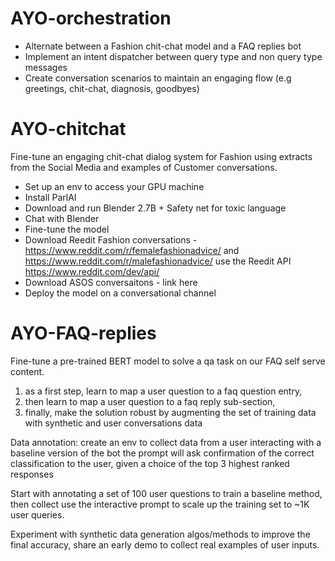 # AYO-orchestration

- Alternate between a Fashion chit-chat model and a FAQ replies bot
- Implement an intent dispatcher between query type and non query type messages
- Create conversation scenarios to maintain an engaging flow (e.g greetings, chit-chat, diagnosis, goodbyes)

# AYO-chitchat

Fine-tune an engaging chit-chat dialog system for Fashion using extracts from the Social Media and examples of Customer conversations.

- Set up an env to access your GPU machine
- Install ParlAI
- Download and run Blender 2.7B + Safety net for toxic language
- Chat with Blender
- Fine-tune the model
- Download Reedit Fashion conversations - https://www.reddit.com/r/femalefashionadvice/ and https://www.reddit.com/r/malefashionadvice/ use the Reedit API https://www.reddit.com/dev/api/
- Download ASOS conversaitons - link here
- Deploy the model on a conversational channel

# AYO-FAQ-replies

Fine-tune a pre-trained BERT model to solve a qa task on our FAQ self serve content.
1. as a first step, learn to map a user question to a faq question entry,
1. then learn to map a user question to a faq reply sub-section,
1. finally, make the solution robust by augmenting the set of training data with synthetic and user conversations data

Data annotation: create an env to collect data from a user interacting with a baseline version of the bot
                 the prompt will ask confirmation of the correct classification to the user, given a choice of 
                 the top 3 highest ranked responses

Start with annotating a set of 100 user questions to train a baseline method,
then collect use the interactive prompt to scale up the training set to ~1K user queries.

Experiment with synthetic data generation algos/methods to improve the final accuracy,
share an early demo to collect real examples of user inputs.



